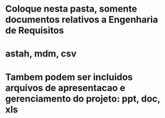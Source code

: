 # Coloque nesta pasta, somente documentos relativos a Engenharia de Requisitos
# astah, mdm, csv
# Tambem podem ser incluidos arquivos de apresentacao e gerenciamento do projeto: ppt, doc, xls
